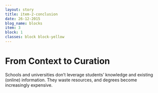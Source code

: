 ```yaml
---
layout: story
title: item-2-conclusion
date: 26-12-2015
blog_name: blocks
item: 3
block: 1
classes: block block-yellow
---
```

# From Context to Curation

Schools and universities don’t leverage students’ knowledge and existing (online) information. They waste resources, and degrees become increasingly expensive.